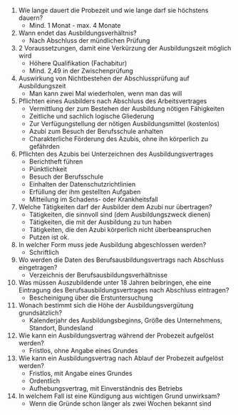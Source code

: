 1. Wie lange dauert die Probezeit und wie lange darf sie höchstens dauern?
	- Mind. 1 Monat - max. 4 Monate
2. Wann endet das Ausbildungsverhältnis?
	- Nach Abschluss der mündlichen Prüfung
3. 2 Voraussetzungen, damit eine Verkürzung der Ausbildungszeit möglich wird
	- Höhere Qualifikation (Fachabitur)
	- Mind. 2,49 in der Zwischenprüfung
4. Auswirkung von Nichtbestehen der Abschlussprüfung auf Ausbildungszeit
	- Man kann zwei Mal wiederholen, wenn man das will
5. Pflichten eines Ausbilders nach Abschluss des Arbeitsvertrages
	- Vermittlung der zum Bestehen der Ausbildung nötigen Fähigkeiten
	- Zeitliche und sachlich logische Gliederung
	- Zur Verfügungstellung der nötigen Ausbildungsmittel (kostenlos)
	- Azubi zum Besuch der Berufsschule anhalten
	- Charakterliche Förderung des Azubis, ohne ihn körperlich zu gefährden
6. Pflichten des Azubis bei Unterzeichnen des Ausbildungsvertrages
	- Berichtheft führen
	- Pünktlichkeit
	- Besuch der Berufsschule
	- Einhalten der Datenschutzrichtlinien
	- Erfüllung der ihm gestellten Aufgaben
	- Mitteilung im Schadens- oder Krankheitsfall
7. Welche Tätigkeiten darf der Ausbilder dem Azubi nur übertragen?
	- Tätigkeiten, die sinnvoll sind (dem Ausbildungszweck dienen)
	- Tätigkeiten, die mit der Ausbildung zu tun haben
	- Tätigkeiten, die den Azubi körperlich nicht überbeanspruchen
	- Putzen ist ok.
8. In welcher Form muss jede Ausbildung abgeschlossen werden?
	- Schriftlich
9. Wo werden die Daten des Berufsausbildungsvertrags nach Abschluss eingetragen?
	- Verzeichnis der Berufsausbildungsverhältnisse
10. Was müssen Auszubildende unter 18 Jahren beibringen, ehe eine Eintragung des Berufsausbildungsvertrages nach Abschluss eintragen?
	- Bescheinigung über die Erstuntersuchung
11. Wonach bestimmt sich die Höhe der Ausbildungsvergütung grundsätzlich?
	- Kalenderjahr des Ausbildungsbeginns, Größe des Unternehmens, Standort, Bundesland
12. Wie kann ein Ausbildungsvertrag während der Probezeit aufgelöst werden?
	- Fristlos, ohne Angabe eines Grundes
13. Wie kann ein Ausbildungsvertrag nach Ablauf der Probezeit aufgelöst werden?
	- Fristlos, mit Angabe eines Grundes
	- Ordentlich
	- Aufhebungsvertrag, mit Einverständnis des Betriebs
14. In welchem Fall ist eine Kündigung aus wichtigen Grund unwirksam?
	- Wenn die Gründe schon länger als zwei Wochen bekannt sind

